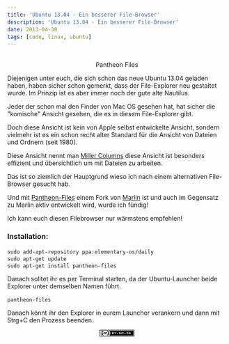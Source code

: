 ```yaml
---
title: 'Ubuntu 13.04 - Ein besserer File-Browser'
description: 'Ubuntu 13.04 - Ein besserer File-Browser'
date: 2013-04-30
tags: [code, linux, ubuntu]
---
```


<center>
	<figure>
		<a href="/assets/images/2013-04-30/Arbeitsfläche-1_002.png"><img src="/assets/images/2013-04-30/Arbeitsfläche-1_002.png" alt=""></a>
		<figcaption>Pantheon Files</figcaption>
	</figure>
</center>

Diejenigen unter euch, die sich schon das neue Ubuntu 13.04 geladen haben, haben sicher schon gemerkt, dass der File-Explorer neu gestaltet wurde. Im Prinzip ist es aber immer noch der gute alte Nautilus.

Jeder der schon mal den Finder von Mac OS gesehen hat, hat sicher die "komische" Ansicht gesehen, die es in diesem File-Explorer gibt.

Doch diese Ansicht ist kein von Apple selbst entwickelte Ansicht, sondern vielmehr ist es ein schon recht alter Standard für die Ansicht von Dateien und Ordnern (seit 1980).

Diese Ansicht nennt man [Miller Columns](http://en.wikipedia.org/wiki/Miller_columns) diese Ansicht ist besonders effizient und übersichtlich um mit Dateien zu arbeiten.

Das ist so ziemlich der Hauptgrund wieso ich nach einem alternativen File-Browser gesucht hab.

Und mit [Pantheon-Files](https://launchpad.net/pantheon-files) einem Fork von [Marlin](https://launchpad.net/marlin) ist und auch im Gegensatz zu Marlin aktiv entwickelt wird, wurde ich fündig!

Ich kann euch diesen Filebrowser nur wärmstens empfehlen!

### Installation: 

```
sudo add-apt-repository ppa:elementary-os/daily
sudo apt-get update
sudo apt-get install pantheon-files
```

Danach solltet ihr es per Terminal starten, da der Ubuntu-Launcher beide Explorer unter demselben Namen führt.

```
pantheon-files
```

Danach könnt ihr den Explorer in eurem Launcher verankern und dann mit Strg+C den Prozess beenden.


<center>
	<a href="http://creativecommons.org/licenses/by-nc-sa/3.0/"><img src="/assets/images/cc/by-nc-sa.png" alt=""></a>
</center>